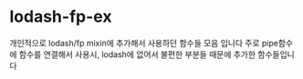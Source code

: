 # lodash-fp-ex
개인적으로 lodash/fp mixin에 추가해서 사용하던 함수들 모음 입니다
주로 pipe함수에 함수를 연결해서 사용시, lodash에 없어서 불편한 부분들 때문에 추가한 함수들입니다
